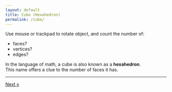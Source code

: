 ```yaml
---
layout: default
title: Cube (Hexahedron)	
permalink: /cube/
---
```


<div id="sketch-holder"></div>

Use mouse or trackpad to rotate object, and count the number of:   

- faces? 
- vertices?
- edges?    

In the language of math, a cube is also known as a __hexahedron__.  
This name offers a clue to the number of faces it has.

---

<script src="https://cdnjs.cloudflare.com/ajax/libs/p5.js/0.8.0/p5.min.js"></script>
<script>

function setup() {
	createCanvas(648, 400, WEBGL); 
}

let s = 128;


function draw() {
	background(250);
	let radius = width * 1.5;

	//drag to move the world.
	orbitControl(6,6);

	normalMaterial();
	rotateX(-s/13);
	rotateY(s);

	push();
	box(s, s, s);
	pop();
}


function draw3() {
	background(250);

	//drag to move the world.
	orbitControl(6,6);

	normalMaterial();
	rotateX(-s/13);
	rotateY(s);

	//fill(255);

	push();

  	beginShape();
  	vertex(s, s, s);
  	vertex(-s, -s, s);
  	vertex(-s, s, -s);
  	vertex(s, -s, -s);
  	endShape(CLOSE);

	pop();
}




</script>

<div>
	<!-- a href="" class="previous">&laquo; previous</a -->
	<a href="/tetra/" class="next">Next &raquo;</a>
</div>

